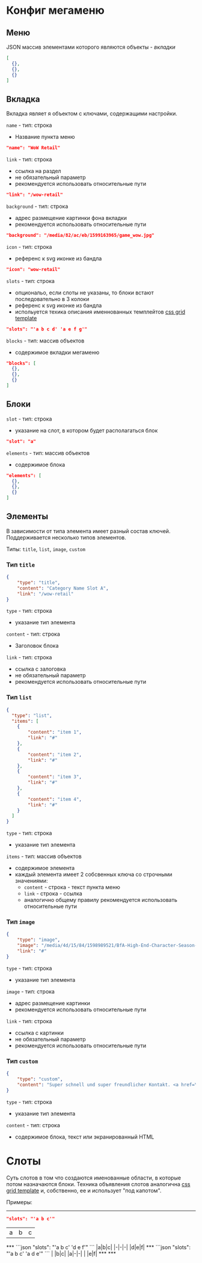 # Конфиг мегаменю

## Меню
JSON массив элементами которого являются объекты - *вкладки*
```json
[
  {},
  {},
  {}
]
```

## Вкладка
Вкладка являет я объектом с ключами, содержащими настройки.

`name` - тип: строка
* Название пункта меню
```json
"name": "WoW Retail"
```

`link` - тип: строка
* ссылка на раздел
* не обязательный параметр
* рекомендуется использовать относительные пути
```json
"link": "/wow-retail"
```

`background` - тип: строка
* адрес размещение картинки фона вкладки
* рекомендуется использовать относительные пути
```json
"background": "/media/82/ac/eb/1599163965/game_wow.jpg"
```

`icon` - тип: строка
* референс к svg иконке из бандла
```json
"icon": "wow-retail"
```

`slots` - тип: строка
* опциональо, если слоты не указаны, то блоки встают последовательно в 3 колоки
* референс к svg иконке из бандла
* испольуется техика описания именнованных темплейтов [css grid template](https://developer.mozilla.org/en-US/docs/Web/CSS/grid-template)
```json
"slots": "'a b c d' 'a e f g'"
```

`blocks` - тип: массив объектов
* содержимое вкладки мегаменю
```json
"blocks": [
  {},
  {},
  {}
]
```

## Блоки
`slot` - тип: строка
* указание на слот, в котором будет располагаться блок
```json
"slot": "a"
```

`elements` - тип: массив объектов
* содержимое блока
```json
"elements": [
  {},
  {},
  {}
]
```

## Элементы
В зависимости от типа элемента имеет разный состав ключей.
Поддерживается несколько типов элементов.

Типы: `title`, `list`, `image`, `custom`

### Тип `title`
```json
{
    "type": "title",
    "content": "Category Name Slot A",
    "link": "/wow-retail"
}
```

`type` - тип: строка
* указание тип элемента

`content` - тип: строка
* Заголовок блока

`link` - тип: строка
* ссылка с залоговка
* не обязательный параметр
* рекомендуется использовать относительные пути

### Тип `list`
```json
{
  "type": "list",
  "items": [
    {
        "content": "item 1",
        "link": "#"
    },
    {
        "content": "item 2",
        "link": "#"
    },
    {
        "content": "item 3",
        "link": "#"
    },
    {
        "content": "item 4",
        "link": "#"
    }
  ]
}
```

`type` - тип: строка
* указание тип элемента

`items` - тип: массив объектов
* содержимое элемента
* каждый элемента имеет 2 собсвенных ключа со строчными значениями:
  * `content` - строка - текст пункта меню
  * `link` - строка - ссылка
  * аналогично общему правилу рекомендуется использовать относительные пути

### Тип `image`
```json
{
    "type": "image",
    "image": "/media/4d/15/84/1598989521/BfA-High-End-Character-Season-4.jpg",
    "link": "#"
}
```

`type` - тип: строка
* указание тип элемента

`image` - тип: строка
* адрес размещение картинки
* рекомендуется использовать относительные пути

`link` - тип: строка
* ссылка с картинки
* не обязательный параметр
* рекомендуется использовать относительные пути

### Тип `custom`
```json
{
    "type": "custom",
    "content": "Super schnell und super freundlicher Kontakt. <a href=\"#\">Wie immer alles<\/a> spitze, danke!"
}
```

`type` - тип: строка
* указание тип элемента

`content` - тип: строка
* содержимое блока, текст или экранированный HTML

# Слоты
Суть слотов в том что создаются именованные области, в которые потом назначаются блоки. Техника объявления слотов аналогична [css grid template](https://developer.mozilla.org/en-US/docs/Web/CSS/grid-template) и, собственно, ее и использует "под капотом".

Примеры:
***
```json
"slots": "'a b c'"
```
<table>
  <tr>
    <td>a</td>
    <td>b</td>
    <td>c</td>
  </tr>
</table>
***
```json
"slots": "'a b c' 'd e f'"
```
|a|b|с|
|-|-|-|
|d|e|f|
***
```json
"slots": "'a b c' 'a d e'"
```
| |b|с|
|a|-|-|
| |e|f|
***
***
